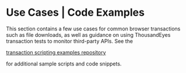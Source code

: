 # Use Cases | Code Examples

This section contains a few use cases for common browser transactions such as file downloads, as well as guidance on using ThousandEyes transaction tests to monitor third-party APIs. See the

[transaction scripting examples repository](https://github.com/thousandeyes/transaction-scripting-examples)

for additional sample scripts and code snippets.
